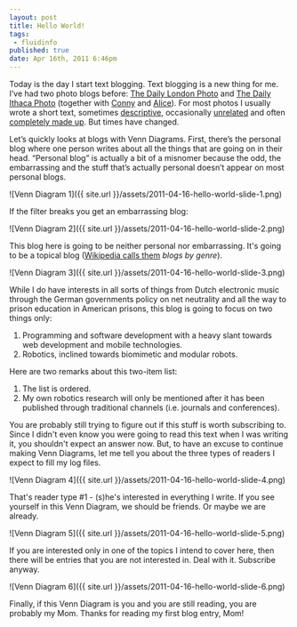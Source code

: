 ```yaml
---
layout: post
title: Hello World!
tags:
 - fluidinfo
published: true
date: Apr 16th, 2011 6:46pm
---
```


Today is the day I start text blogging. Text blogging is a new thing for me. I’ve had two photo blogs before: [The Daily London Photo](http://jonemo.de/thedailylondonphoto/) and [The Daily Ithaca Photo](http://ithacadailyphoto.blogspot.com/) (together with [Conny](http://www.corneliascheitz.com/) and [Alice](https://twitter.com/#!/alicere)). For most photos I usually wrote a short text, sometimes [descriptive](http://ithacadailyphoto.blogspot.com/2010/04/547-street-light.html), occasionally [unrelated](http://ithacadailyphoto.blogspot.com/2009/10/379-stop-it.html) and often [completely made up](http://ithacadailyphoto.blogspot.com/2010/03/529-new-carshare-car.html). But times have changed.

Let’s quickly looks at blogs with Venn Diagrams. First, there’s the personal blog where one person writes about all the things that are going on in their head. “Personal blog” is actually a bit of a misnomer because the odd, the embarrassing and the stuff that’s actually personal doesn’t appear on most personal blogs.

![Venn Diagram 1]({{ site.url }}/assets/2011-04-16-hello-world-slide-1.png)

If the filter breaks you get an embarrassing blog:

![Venn Diagram 2]({{ site.url }}/assets/2011-04-16-hello-world-slide-2.png)

This blog here is going to be neither personal nor embarrassing. It's going to be a topical blog ([Wikipedia calls them](http://en.wikipedia.org/wiki/Blog#Types) *blogs by genre*).

![Venn Diagram 3]({{ site.url }}/assets/2011-04-16-hello-world-slide-3.png)

While I do have interests in all sorts of things from Dutch electronic music through the German governments policy on net neutrality and all the way to prison education in American prisons, this blog is going to focus on two things only:

1. Programming and software development with a heavy slant towards web development and mobile technologies.
2. Robotics, inclined towards biomimetic and modular robots.

Here are two remarks about this two-item list:

1. The list is ordered.
2. My own robotics research will only be mentioned after it has been published through traditional channels (i.e. journals and conferences).

You are probably still trying to figure out if this stuff is worth subscribing to. Since I didn't even know you were going to read this text when I was writing it, you shouldn't expect an answer now. But, to have an excuse to continue making Venn Diagrams, let me tell you about the three types of readers I expect to fill my log files.

![Venn Diagram 4]({{ site.url }}/assets/2011-04-16-hello-world-slide-4.png)

That's reader type #1 - (s)he's interested in everything I write. If you see yourself in this Venn Diagram, we should be friends. Or maybe we are already.

![Venn Diagram 5]({{ site.url }}/assets/2011-04-16-hello-world-slide-5.png)

If you are interested only in one of the topics I intend to cover here, then there will be entries that you are not interested in. Deal with it. Subscribe anyway.

![Venn Diagram 6]({{ site.url }}/assets/2011-04-16-hello-world-slide-6.png)

Finally, if this Venn Diagram is you and you are still reading, you are probably my Mom. Thanks for reading my first blog entry, Mom!